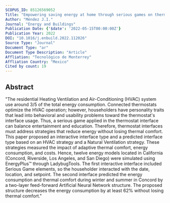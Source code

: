 ```yaml
---
SCOPUS_ID: 85126569052
Title: "Empowering saving energy at home through serious games on thermostat interfaces"
Author: "Méndez J.I."
Journal: "Energy and Buildings"
Publication Date: {'$date': '2022-05-15T00:00:00Z'}
Publication Year: 2022
DOI: "10.1016/j.enbuild.2022.112026"
Source Type: "Journal"
Document Type: "ar"
Document Type Description: "Article"
Affliation: "Tecnológico de Monterrey"
Affliation Country: "Mexico"
Cited by count: 19
---
```


## Abstract
"The residential Heating Ventilation and Air-Conditioning (HVAC) system use around 3/5 of the total energy consumption. Connected thermostats optimize the HVAC operation; however, householders have personality traits that lead into behavioral and usability problems toward the thermostat's interface usage. Thus, a serious game applied in the thermostat interface can balance entertainment and education. Therefore, thermostat interfaces must address strategies that reduce energy without losing thermal comfort. This paper proposed an interactive interface type and a predicted interface type based on an HVAC strategy and a Natural Ventilation strategy. These strategies measured the impact of adaptive thermal comfort, energy consumption, and costs. Hence, twelve energy models located in California (Concord, Riverside, Los Angeles, and San Diego) were simulated using EnergyPlus™ through LadybugTools. The first interactive interface included Serious Game elements, so the householder interacted with the date, location, and setpoint. The second interface predicted the energy consumption and thermal comfort during winter and summer in Concord by a two-layer feed-forward Artificial Neural Network structure. The proposed structure decreases the energy consumption by at least 62% without losing thermal comfort."
